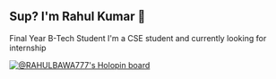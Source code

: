 ## Sup?    I'm Rahul Kumar  👋
 Final Year B-Tech Student
I'm a CSE student and currently looking for internship
<!--
**RAHULBAWA777/RAHULBAWA777** is a ✨ _special_ ✨ repository because its `README.md` (this file) appears on your GitHub profile.

Here are some ideas to get you started:

- 🔭 I’m currently working on ...
- 🌱 I’m currently learning ...
- 👯 I’m looking to collaborate on ...
- 🤔 I’m looking for help with ...
- 💬 Ask me about ...
- 📫 How to reach me: ...
- 😄 Pronouns: ...
- ⚡ Fun fact: ...
-->


[![@RAHULBAWA777's Holopin board](https://holopin.io/api/user/board?user=RAHULBAWA777)](https://holopin.io/@RAHULBAWA777)
